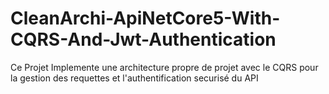 # CleanArchi-ApiNetCore5-With-CQRS-And-Jwt-Authentication
Ce Projet Implemente une architecture propre de projet avec le CQRS pour la gestion des requettes et l'authentification securisé du API
